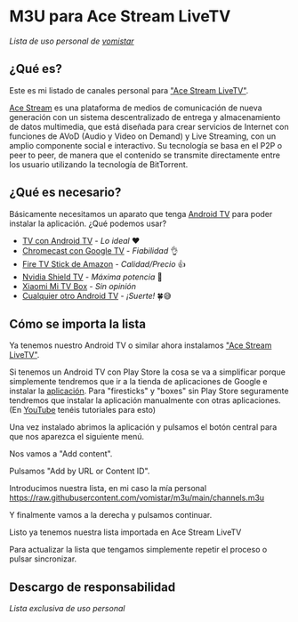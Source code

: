 # M3U para Ace Stream LiveTV
_Lista de uso personal de [vomistar](https://github.com/vomistar)_

## ¿Qué es?

Este es mi listado de canales personal para ["Ace Stream LiveTV"](https://play.google.com/store/apps/details?id=org.acestream.live&hl=es&gl=ES). 

[Ace Stream](https://acestream.org/) es una plataforma de medios de comunicación de nueva generación con un sistema descentralizado de entrega y almacenamiento de datos multimedia, que está diseñada para crear servicios de Internet con funciones de AVoD (Audio y Video on Demand) y Live Streaming, con un amplio componente social e interactivo.
Su tecnología se basa en el P2P o peer to peer, de manera que el contenido se transmite directamente entre los usuario utilizando la tecnología de BitTorrent.

## ¿Qué es necesario?

Básicamente necesitamos un aparato que tenga [Android TV](https://www.android.com/intl/es_es/tv/) para poder instalar la aplicación. 
¿Qué podemos usar?
- [TV con Android TV](https://amzn.to/3RnQrJf) - _Lo ideal_ ❤️
- [Chromecast con Google TV](https://amzn.to/3CKUuLz) - _Fiabilidad_ 👌
- [Fire TV Stick de Amazon](https://amzn.to/3AySGml) - _Calidad/Precio_ 👍
- [Nvidia Shield TV](https://amzn.to/3R72LxZ) - _Máxima potencia_ 💪
- [Xiaomi Mi TV Box](https://amzn.to/3B1niyb) - _Sin opinión_
- [Cualquier otro Android TV](https://amzn.to/3Q4IVSv) - _¡Suerte!_ 🍀😅

## Cómo se importa la lista

Ya tenemos nuestro Android TV o similar ahora instalamos ["Ace Stream LiveTV"](https://play.google.com/store/apps/details?id=org.acestream.live&hl=es&gl=ES). 

Si tenemos un Android TV con Play Store la cosa se va a simplificar porque simplemente tendremos que ir a la tienda de aplicaciones de Google e instalar la [aplicación]((https://play.google.com/store/apps/details?id=org.acestream.live&hl=es&gl=ES)). 
Para "firesticks" y "boxes" sin Play Store seguramente tendremos que instalar la aplicación manualmente con otras aplicaciones. (En [YouTube](https://www.youtube.com/results?search_query=firestick+instalar+apk) tenéis tutoriales para esto)

Una vez instalado abrimos la aplicación y pulsamos el botón central para que nos aparezca el siguiente menú.

Nos vamos a "Add content".

Pulsamos "Add by URL or Content ID".

Introducimos nuestra lista, en mi caso la mía personal https://raw.githubusercontent.com/vomistar/m3u/main/channels.m3u

Y finalmente vamos a la derecha y pulsamos continuar.

Listo ya tenemos nuestra lista importada en Ace Stream LiveTV

Para actualizar la lista que tengamos simplemente repetir el proceso o pulsar sincronizar.

## Descargo de responsabilidad
_Lista exclusiva de uso personal_
